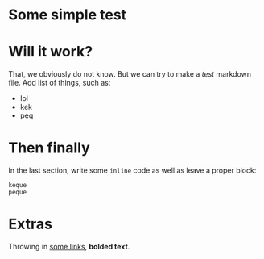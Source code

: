 # Some simple test

# Will it work?

That, we obviously do not know. But we can try to make a _test_ markdown file.
Add list of things, such as:
- lol
- kek
- peq

# Then finally

In the last section, write some `inline` code as well as leave a proper block:
```
keque
peque
```

# Extras

Throwing in [some links](https://example.org "some links"), **bolded text**.
